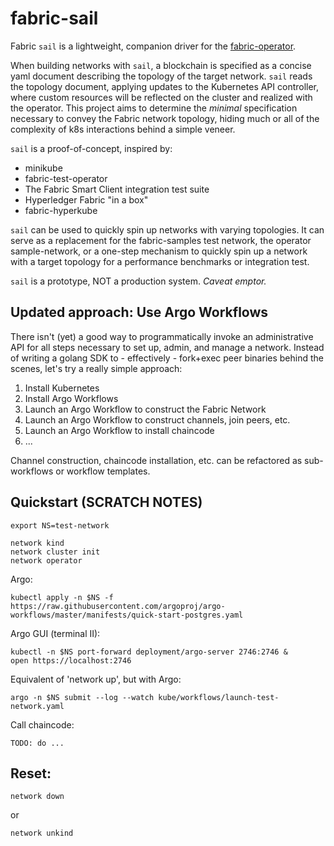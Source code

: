 # fabric-sail

Fabric `sail` is a lightweight, companion driver for the [fabric-operator](https://github.com/hyperledger-labs/fabric-operator).

When building networks with `sail`, a blockchain is specified as a concise yaml document describing the topology of
the target network.  `sail` reads the topology document, applying updates to the Kubernetes API controller, where
custom resources will be reflected on the cluster and realized with the operator.  This project aims to determine the
_minimal_ specification necessary to convey the Fabric network topology, hiding much or all of the complexity of k8s
interactions behind a simple veneer.

`sail` is a proof-of-concept, inspired by: 

- minikube
- fabric-test-operator 
- The Fabric Smart Client integration test suite
- Hyperledger Fabric "in a box"
- fabric-hyperkube

`sail` can be used to quickly spin up networks with varying topologies.  It can serve as a replacement for the
fabric-samples test network, the operator sample-network, or a one-step mechanism to quickly spin up a network with
a target topology for a performance benchmarks or integration test.

`sail` is a prototype, NOT a production system.  _Caveat emptor._



## Updated approach:  Use Argo Workflows 

There isn't (yet) a good way to programmatically invoke an administrative API for all steps necessary to 
set up, admin, and manage a network.   Instead of writing a golang SDK to - effectively - fork+exec peer 
binaries behind the scenes, let's try a really simple approach: 

1. Install Kubernetes 
2. Install Argo Workflows 
3. Launch an Argo Workflow to construct the Fabric Network 
4. Launch an Argo Workflow to construct channels, join peers, etc. 
5. Launch an Argo Workflow to install chaincode
6. ... 

Channel construction, chaincode installation, etc. can be refactored as sub-workflows or workflow templates. 


## Quickstart (SCRATCH NOTES)


```shell
export NS=test-network
```

```shell
network kind
network cluster init
network operator
```

Argo: 
```shell
kubectl apply -n $NS -f https://raw.githubusercontent.com/argoproj/argo-workflows/master/manifests/quick-start-postgres.yaml
```

Argo GUI (terminal II): 
```shell
kubectl -n $NS port-forward deployment/argo-server 2746:2746 & 
open https://localhost:2746 
```

Equivalent of 'network up', but with Argo:
```shell
argo -n $NS submit --log --watch kube/workflows/launch-test-network.yaml
```

Call chaincode:
```shell
TODO: do ... 
```

## Reset: 

```shell
network down
```
or 
```shell
network unkind
```